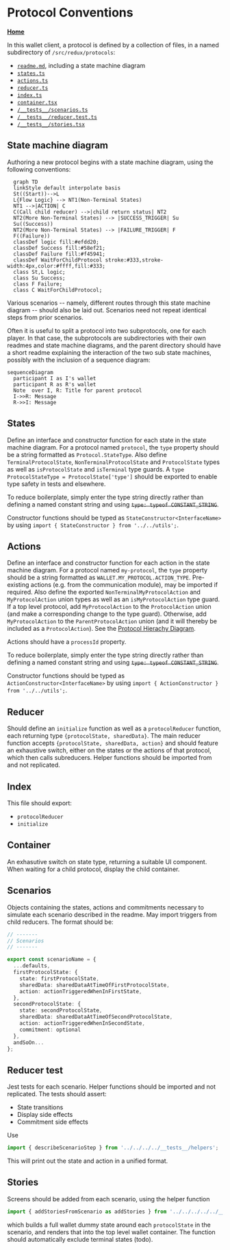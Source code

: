 # Protocol Conventions

**[Home](./index.md)**

In this wallet client, a protocol is defined by a collection of files, in a named subdirectory of `/src/redux/protocols`:

- [`readme.md`](#state-machine-diagram), including a state machine diagram
- [`states.ts`](#states)
- [`actions.ts`](#actions)
- [`reducer.ts`](#reducer)
- [`index.ts`](#index)
- [`container.tsx`](#container)
- [`/__tests__/scenarios.ts`](#scenarios)
- [`/__tests__/reducer.test.ts`](#reducer-test)
- [`/__tests__/stories.tsx`](#stories)

## State machine diagram

<a name="state-machine-diagram"></a>
Authoring a new protocol begins with a state machine diagram, using the following conventions:

```mermaid
  graph TD
  linkStyle default interpolate basis
  St((Start))-->L
  L{Flow Logic} --> NT1(Non-Terminal States)
  NT1 -->|ACTION| C
  C(Call child reducer) -->|child return status| NT2
  NT2(More Non-Terminal States) --> |SUCCESS_TRIGGER| Su
  Su((Success))
  NT2(More Non-Terminal States) --> |FAILURE_TRIGGER| F
  F((Failure))
  classDef logic fill:#efdd20;
  classDef Success fill:#58ef21;
  classDef Failure fill:#f45941;
  classDef WaitForChildProtocol stroke:#333,stroke-width:4px,color:#ffff,fill:#333;
  class St,L logic;
  class Su Success;
  class F Failure;
  class C WaitForChildProtocol;
```

Various scenarios -- namely, different routes through this state machine diagram -- should also be laid out. Scenarios need not repeat identical steps from prior scenarios.

Often it is useful to split a protocol into two subprotocols, one for each player. In that case, the subprotocols are subdirectories with their own readmes and state machine diagrams, and the parent directory should have a short readme explaining the interaction of the two sub state machines, possibly with the inclusion of a sequence diagram:

```mermaid
sequenceDiagram
  participant I as I's wallet
  participant R as R's wallet
  Note  over I, R: Title for parent protocol
  I->>R: Message
  R->>I: Message
```

## States

<a name="states"></a>

Define an interface and constructor function for each state in the state machine diagram. For a protocol named `protocol`, the `type` property should be a string formatted as `Protocol.StateType`. Also define `TerminalProtocolState`, `NonTerminalProtocolState` and `ProtocolState` types as well as `isProtocolState` and `isTerminal` type guards. A `type ProtocolStateType = ProtocolState['type']` should be exported to enable type safety in tests and elsewhere.

To reduce boilerplate, simply enter the type string directly rather than defining a named constant string and using ~~`type: typeof CONSTANT_STRING`~~.

Constructor functions should be typed as `StateConstructor<InterfaceName>` by using `import { StateConstructor } from '../../utils';`.

## Actions

<a name="actions"></a>

Define an interface and constructor function for each action in the state machine diagram. For a protocol named `my-protocol`, the `type` property should be a string formatted as `WALLET.MY_PROTOCOL.ACTION_TYPE`. Pre-existing actions (e.g. from the communication module), may be imported if required. Also define the exported `NonTerminalMyProtocolAction` and `MyProtocolAction` union types as well as an `isMyProtocolAction` type guard. If a top level protocol, add `MyProtocolAction` to the `ProtocolAction` union (and make a corresponding change to the type guard). Otherwise, add `MyProtocolAction` to the `ParentProtocolAction` union (and it will thereby be included as a `ProtocolAction`). See the [Protocol Hierachy Diagram](./index.md#hierarchy).

Actions should have a `processId` property.

To reduce boilerplate, simply enter the type string directly rather than defining a named constant string and using ~~`type: typeof CONSTANT_STRING`~~.

Constructor functions should be typed as `ActionConstructor<InterfaceName>` by using `import { ActionConstructor } from '../../utils';`.

## Reducer

Should define an `initialize` function as well as a `protocolReducer` function, each returning type `{protocolState, sharedData}`. The main reducer function accepts `{protocolState, sharedData, action}` and should feature an exhaustive switch, either on the states or the actions of that protocol, which then calls subreducers. Helper functions should be imported from and not replicated.

<a name="reducer"></a>

## Index

<a name="index"></a>

This file should export:

- `protocolReducer`
- `initialize`
  <!-- TODO -->

## Container

<a name="container"></a>
An exhasutive switch on state type, returning a suitable UI component. When waiting for a child protocol, display the child container.

## Scenarios

<a name="scenarios"></a>
Objects containing the states, actions and commitments necessary to simulate each scenario described in the readme. May import triggers from child reducers. The format should be:

```typescript
// -------
// Scenarios
// -------

export const scenarioName = {
  ...defaults,
  firstProtocolState: {
    state: firstProtocolState,
    sharedData: sharedDataAtTimeOfFirstProtocolState,
    action: actionTriggeredWhenInFirstState,
  },
  secondProtocolState: {
    state: secondProtocolState,
    sharedData: sharedDataAtTimeOfSecondProtocolState,
    action: actionTriggeredWhenInSecondState,
    commitment: optional
  },
  andSoOn...
};

```

<!-- TODO -->

## Reducer test

<a name="reducer-test"></a>
Jest tests for each scenario. Helper functions should be imported and not replicated. The tests should assert:

- State transitions
- Display side effects
- Commitment side effects
  <!-- TODO -->

Use

```typescript
import { describeScenarioStep } from '../../../../__tests__/helpers';
```

This will print out the state and action in a unified format.

## Stories

<a name="stories"></a>
Screens should be added from each scenario, using the helper function

```typescript
import { addStoriesFromScenario as addStories } from '../../../../../__stories__';
```

which builds a full wallet dummy state around each `protocolState` in the scenario, and renders that into the top level wallet container. The function should automatically exclude terminal states (todo).

<!-- TODO -->
